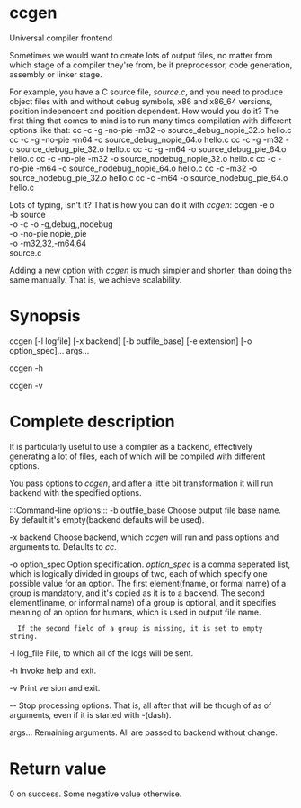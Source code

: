 # ccgen
Universal compiler frontend

Sometimes we would want to create lots of output files, no matter from which stage of a compiler they're from, be it preprocessor, code generation, assembly or linker stage.

For example, you have a C source file, _source.c_, and you need to produce object files with and without debug symbols, x86 and x86_64 versions, position independent and position dependent. How would you do it? The first thing that comes to mind is to run many times compilation with different options like that:
    cc -c -g -no-pie -m32 -o source_debug_nopie_32.o hello.c
    cc -c -g -no-pie -m64 -o source_debug_nopie_64.o hello.c
    cc -c -g -m32 -o source_debug_pie_32.o hello.c
    cc -c -g -m64 -o source_debug_pie_64.o hello.c
    cc -c -no-pie -m32 -o source_nodebug_nopie_32.o hello.c
    cc -c -no-pie -m64 -o source_nodebug_nopie_64.o hello.c
    cc -c -m32 -o source_nodebug_pie_32.o hello.c
    cc -c -m64 -o source_nodebug_pie_64.o hello.c

Lots of typing, isn't it?
That is how you can do it with _ccgen_:
    ccgen -e o \
    	  -b source \
	  -o -c -o -g,debug,,nodebug \
	  -o -no-pie,nopie,,pie \
	  -o -m32,32,-m64,64\
	  source.c

Adding a new option with _ccgen_ is much simpler and shorter, than doing the same manually.
That is, we achieve scalability.

# Synopsis
  ccgen [-l logfile]
        [-x backend]
	[-b outfile_base]
	[-e extension]
	[-o option_spec]...
	args...

  ccgen -h

  ccgen -v

# Complete description

  It is particularly useful to use a compiler as a backend,
  effectively generating a lot of files, each of which will be compiled with different options.

  You pass options to _ccgen_, and after a little bit transformation it will
  run backend with the specified options.

  :::Command-line options:::
  -b outfile_base
      Choose output file base name. By default it's empty(backend defaults will be used).

  -x backend
      Choose backend, which _ccgen_ will run and pass options and arguments to.
      Defaults to _cc_.

  -o option_spec
      Option specification. 
      _option_spec_ is a comma seperated list, which is logically divided in groups of two, each of which
      specify one possible value for an option. The first element(fname, or formal name) of a group is mandatory,
      and it's copied as it is to a backend. The second element(iname, or informal name)  of a group is optional,
      and it specifies meaning of an option for humans, which is used in output file name.

      If the second field of a group is missing, it is set to empty string.

  -l log_file
      File, to which all of the logs will be sent.

  -h
      Invoke help and exit.

  -v
      Print version and exit.

  -- 
      Stop processing options. That is, all after that will be though of as of arguments, even
      if it is started with -(dash).

  args... 
      Remaining arguments. All are passed to backend without change.

# Return value
  0 on success. Some negative value otherwise.